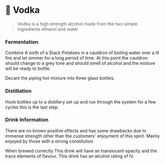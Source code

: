 # 🌾 Vodka

> Vodka is a high strength alcohol made from the two simple ingredients ethanol and water

### Fermentation

Combine A sixth of a Stack Potatoes in a cauldron of boiling water over a lit fire and let simmer for a long period of time. At this point the cauldron should change to a grey tone and should smell of alcohol and the mixture will be ready to bottle.

Decant the piping hot mixture into three glass bottles.

### Distillation

Hook bottles up to a distillery set up and run through the system for a few cycles this is the last step.

### Drink Information

There are no known positive effects and has some drawbacks due to immense strength other than the customers' enjoyment of this spirit. Mainly enjoyed by those with a strong constitution

When brewed correctly This drink will have an translucent opacity and the trace elements of flavour. This drink has an alcohol rating of IV.
